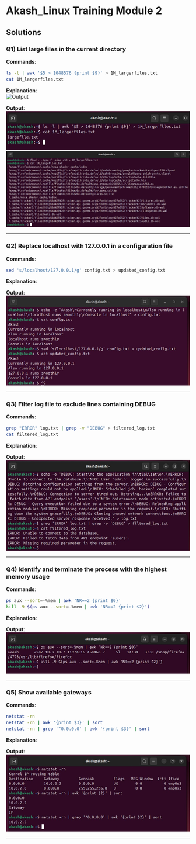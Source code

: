 
# Akash_Linux Training Module 2

## Solutions

### Q1) List large files in the current directory
**Commands**:
```bash
ls -l | awk '$5 > 1048576 {print $9}' > 1M_largerfiles.txt
cat 1M_largerfiles.txt
```

**Explanation**:  
![Output](screenshots/Module_2_Explanation_1.jpg)

**Output**:  
![Output](screenshots/q211.jpg)  
![Output](screenshots/q212.jpg)

---

### Q2) Replace localhost with 127.0.0.1 in a configuration file
**Commands**:
```bash
sed 's/localhost/127.0.0.1/g' config.txt > updated_config.txt
```

**Explanation**:  


**Output**:  
![Output](screenshots/q22.jpg)

---

### Q3) Filter log file to exclude lines containing DEBUG
**Commands**:
```bash
grep "ERROR" log.txt | grep -v "DEBUG" > filtered_log.txt
cat filtered_log.txt
```

**Explanation**:  


**Output**:  
![Output](screenshots/q23.jpg)

---

### Q4) Identify and terminate the process with the highest memory usage
**Commands**:
```bash
ps aux --sort=-%mem | awk 'NR==2 {print $0}'
kill -9 $(ps aux --sort=-%mem | awk 'NR==2 {print $2}')
```

**Explanation**:  


**Output**:  
![Output](screenshots/q24.jpg)

---

### Q5) Show available gateways
**Commands**:
```bash
netstat -rn
netstat -rn | awk '{print $3}' | sort
netstat -rn | grep '^0.0.0.0' | awk '{print $3}' | sort
```

**Explanation**:  


**Output**:  
![Output](screenshots/q25.jpg)

---
